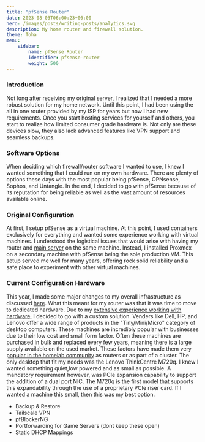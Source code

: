 ```yaml
---
title: "pfSense Router"
date: 2023-08-03T06:00:23+06:00
hero: /images/posts/writing-posts/analytics.svg
description: My home router and firewall solution.
theme: Toha
menu:
    sidebar:
        name: pfSense Router
        identifier: pfsense-router
        weight: 500
---
```


### Introduction

Not long after receiving my original server, I realized that I needed a more robust solution for my home network. Until this point, I had been using the all in one router provided by my ISP for years but now I had new requirements. Once you start hosting services for yourself and others, you start to realize how limited consumer grade hardware is. Not only are these devices slow, they also lack advanced features like VPN support and seamless backups.

### Software Options

When deciding which firewall/router software I wanted to use, I knew I wanted something that I could run on my own hardware. There are plenty of options these days with the most popular being pfSense, OPNsense, Sophos, and Untangle. In the end, I decided to go with pfSense because of its reputation for being reliable as well as the vast amount of resources available online.

### Original Configuration

At first, I setup pfSense as a virtual machine. At this point, I used containers exclusively for everything and wanted some experience working with virtual machines. I understood the logistical issues that would arise with having my router and [main server](https://claytonjack.com/posts/server-software/server-software/) on the same machine. Instead, I installed Proxmox on a secondary machine with pfSense being the sole production VM. This setup served me well for many years, offering rock solid reliability and a safe place to experiment with other virtual machines.

### Current Configuration Hardware

This year, I made some major changes to my overall infrastructure as discussed [here](https://claytonjack.com/posts/server-software/server-software/). What this meant for my router was that it was time to move to dedicated hardware. Due to my [extensive experience working with hardware](https://claytonjack.com/posts/server-software/server-software/), I decided to go with a custom solution. Venders like Dell, HP, and Lenovo offer a wide range of products in the "Tiny/Mini/Micro" category of desktop computers. These machines are incredibly popular with businesses due to their low cost and small form factor. Often these machines are purchased in bulk and replaced every few years, meaning there is a large supply available on the used market. These factors have made them very [popular in the homelab community](https://www.servethehome.com/introducing-project-tinyminimicro-home-lab-revolution/) as routers or as part of a cluster. The only desktop that fit my needs was the Lenovo ThinkCentre M720q. I knew I wanted something quiet,low powered and as small as possible. A mandatory requirement however, was PCIe expansion capability to support the addition of a dual port NIC. The M720q is the first model that supports this expandability through the use of a proprietary PCIe riser card. If I wanted a machine this small, then this was my best option.

-   Backup & Restore
-   Tailscale VPN
-   pfBlockerNG
-   Portforwarding for Game Servers (dont keep these open)
-   Static DHCP Mappings
